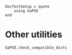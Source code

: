 ```@meta
DocTestSetup = quote
    using GaPSE
end
```

# Other utilities

```@docs
GaPSE.check_compatible_dicts
```
